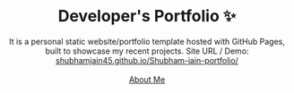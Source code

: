 <!-- PROJECT LOGO -->
<br />
<p align="center">
  <h1 align="center">Developer's Portfolio ✨</h1>

  <p align="center">
    It is a personal static website/portfolio template hosted with GitHub Pages, built to showcase my recent projects. Site URL / Demo: 
    <a href="https://shubhamjain45.github.io/Shubham-jain-portfolio/">shubhamjain45.github.io/Shubham-jain-portfolio/</a>
    <br />
    <br />
    <a href="https://shubhamjain45.github.io/Shubham-jain-portfolio/">About Me</a>
  </p>
</p>


